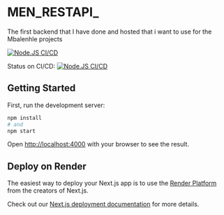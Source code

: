 # MEN_RESTAPI_
The first backend that I have done and hosted that i want to use for the Mbalenhle projects

[![Node.JS CI/CD](https://github.com/sspangsberg/MEN_RESTAPI_EASV_S23/actions/workflows/main.yaml/badge.svg)](https://github.com/sspangsberg/MEN_RESTAPI_EASV_S23/actions/workflows/main.yaml)

Status on CI/CD:
[![Node.JS CI/CD](https://github.com/sspangsberg/MEN_RESTAPI_EASV_S23/actions/workflows/main.yaml/badge.svg)](https://github.com/sspangsberg/MEN_RESTAPI_EASV_S23/actions/workflows/main.yaml)


## Getting Started

First, run the development server:

```bash
npm install
# and
npm start
```

Open [http://localhost:4000](http://localhost:4000) with your browser to see the result.

## Deploy on Render

The easiest way to deploy your Next.js app is to use the [Render Platform](https://vercel.com/import?utm_medium=default-template&filter=next.js&utm_source=create-next-app&utm_campaign=create-next-app-readme) from the creators of Next.js.

Check out our [Next.js deployment documentation](https://nextjs.org/docs/deployment) for more details.
